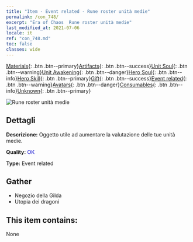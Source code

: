 ```yaml
---
title: "Item - Event related - Rune roster unità medie"
permalink: /con_748/
excerpt: "Era of Chaos  Rune roster unità medie"
last_modified_at: 2021-07-06
locale: it
ref: "con_748.md"
toc: false
classes: wide
---
```

 [Materials](/ItemsIT/){: .btn .btn--primary}[Artifacts](/ItemsIT/Artifacts/){: .btn .btn--success}[Unit Soul](/ItemsIT/UnitSoul/){: .btn .btn--warning}[Unit Awakening](/ItemsIT/UnitAwakening/){: .btn .btn--danger}[Hero Soul](/ItemsIT/HeroSoul/){: .btn .btn--info}[Hero Skill](/ItemsIT/HeroSkill/){: .btn .btn--primary}[Gift](/ItemsIT/Gift/){: .btn .btn--success}[Event related](/ItemsIT/Events/){: .btn .btn--warning}[Avatars](/ItemsIT/Avatars/){: .btn .btn--danger}[Consumables](/ItemsIT/Consumables/){: .btn .btn--info}[Unknown](/ItemsIT/Unknown/){: .btn .btn--primary}

 ![Rune roster unità medie](/images/t/i_tool_tujian7.png)

## Dettagli
 **Descrizione:** Oggetto utile ad aumentare la valutazione delle tue unità medie.

 **Quality:** <span style="color: #0000CD">OK</span>

 **Type:** Event related

## Gather

*    Negozio della Gilda 
*    Utopia dei dragoni 

## This item contains:

  None

